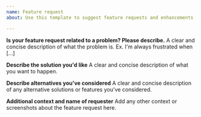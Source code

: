 ```yaml
---
name: Feature request
about: Use this template to suggest feature requests and enhancements

---
```


**Is your feature request related to a problem? Please describe.**
A clear and concise description of what the problem is. Ex. I'm always frustrated when [...]

**Describe the solution you'd like**
A clear and concise description of what you want to happen.

**Describe alternatives you've considered**
A clear and concise description of any alternative solutions or features you've considered.

**Additional context and name of requester**
Add any other context or screenshots about the feature request here.
